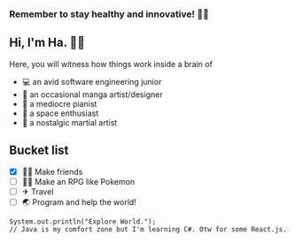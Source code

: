 ### Remember to stay healthy and innovative! 🏊‍♀️

## Hi, I'm Ha. 🌸🌰

Here, you will witness how things work inside a brain of
- 💻 an avid software engineering junior
- 🎨 an occasional manga artist/designer
- 🎹 a mediocre pianist
- 🌌 a space enthusiast
- 🥋 a nostalgic martial artist

## Bucket list
- [x] 👯‍♀️ Make friends
- [ ] 🐱‍💻 Make an RPG like Pokemon
- [ ] ✈ Travel
- [ ] 🌏 Program and help the world!

```
System.out.println("Explore World.");
// Java is my comfort zone but I'm learning C#. Otw for some React.js.
```
